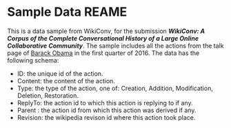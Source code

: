 # Sample Data REAME

This is a data sample from WikiConv, for the submission ***WikiConv: A Corpus of the Complete Conversational History of a Large Online Collaborative Community***.
The sample includes all the actions from the talk page of [Barack Obama](https://en.wikipedia.org/wiki/Barack_Obama) in the first quarter of 2016.
The data has the following schema:

- ID: the unique id of the action.
- Content: the content of the action.
- Type: the type of the action, one of: Creation, Addition, Modification, Deletion, Restoration.
- ReplyTo: the action id to which this action is replying to if any.
- Parent : the action id from which this action was derived if any.
- Revision: the wikipedia revison id where this action took place.

